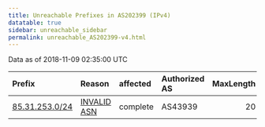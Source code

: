 ```yaml
---
title: Unreachable Prefixes in AS202399 (IPv4)
datatable: true
sidebar: unreachable_sidebar
permalink: unreachable_AS202399-v4.html
---
```


Data as of 2018-11-09 02:35:00 UTC


<div class="datatable-begin"></div>

| Prefix                                                 | Reason                                                                                                 | affected   | Authorized AS   |   MaxLength | Anchor                                         |   unreachable /24s |
|:-------------------------------------------------------|:-------------------------------------------------------------------------------------------------------|:-----------|:----------------|------------:|:-----------------------------------------------|-------------------:|
| [85.31.253.0/24](https://stat.ripe.net/85.31.253.0/24) | [INVALID ASN](https://rpki-validator.ripe.net/announcement-preview?asn=AS202399&prefix=85.31.253.0/24) | complete   | AS43939         |          20 | [RIPE](unreachable_RIPE_NCC_RPKI_Root-v4.html) |                  1 |

<div class="datatable-end"></div>